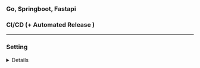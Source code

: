 ### Go, Springboot, Fastapi

### CI/CD (+ Automated Release )





---


### Setting
<details>

### MySQL / MongoDB with Docker
window 환경
```

docker run -d --name mysql-container -e MYSQL_ROOT_PASSWORD=rootpw -e MYSQL_DATABASE=testdb -p 3306:3306 mysql:8

docker run -d --name mongo-container -e MONGO_INITDB_ROOT_USERNAME=admin -e MONGO_INITDB_ROOT_PASSWORD=adminpw -p 27017:27017 mongo:6


docker exec -it mysql-container mysql -u root -p


docker exec -it mongo-container mongosh -u admin -p adminpw --authenticationDatabase admin


```


### MySQL
```
MYSQL_USER=root
MYSQL_PASSWORD=123qwe
MYSQL_HOST=localhost
MYSQL_PORT=3306
MYSQL_DB=testdb

```

db / 테이블생성
```
CREATE DATABASE IF NOT EXISTS testdb;
USE testdb;

CREATE TABLE users (
    id INT AUTO_INCREMENT PRIMARY KEY,
    name VARCHAR(50),
    email VARCHAR(50) UNIQUE
);
```



더미데이터

```sql
INSERT INTO users (name, email) VALUES
('Alice', 'alice@example.com'),
('Bob', 'bob@example.com'),
('Charlie', 'charlie@example.com');
```

### MongoDB

docker로 설치

```
use testdb
db.createCollection("users")


show dbs              // testdb가 실제로 생겼는지 확인
show collections      // users 컬렉션이 보이는지 확인




db.users.find().pretty()
```


더미테이터

```
db.users.insertMany([
  { name: 'Bob', email: 'bob@example.com' },
  { name: 'Charlie', email: 'charlie@example.com' },
  { name: 'dd', email: 'ddd' },
  { name: 'Eve', email: 'eve@example.com' },
  { name: 'Frank', email: 'frank@example.com' },
  { name: 'Grace', email: 'grace@example.com' },
  { name: 'Hank', email: 'hank@example.com' },
  { name: 'Ivy', email: 'ivy@example.com' },
  { name: 'Jack', email: 'jack@example.com' }
])

```

### 실행

1. 가상환경생성 `python3 -m venv venv`

2. mac: `source venv/bin/activate`  Windows일 경우: `.\venv\Scripts\Activate.ps1`

3. pip install -r requirements.txt

4. uvicorn main:app --reload

</details>